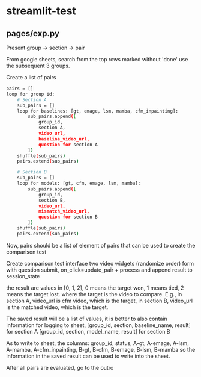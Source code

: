 # streamlit-test

## pages/exp.py
Present group -> section -> pair

From google sheets, search from the top rows marked without 'done'
use the subsequent 3 groups.

Create a list of pairs
```bash
pairs = []
loop for group id:
    # Section A
    sub_pairs = []
    loop for baselines: [gt, emage, lsm, mamba, cfm_inpainting]:
        sub_pairs.append([
            group_id,
            section A,
            video_url,
            baseline_video_url,
            question for section A
        ])
    shuffle(sub_pairs)
    pairs.extend(sub_pairs)

    # Section B
    sub_pairs = []
    loop for models: [gt, cfm, emage, lsm, mamba]:
        sub_pairs.append([
            group_id,
            section B,
            video_url,
            mismatch_video_url,
            question for section B
        ])
    shuffle(sub_pairs)
    pairs.extend(sub_pairs)
```

Now, pairs should be a list of element of pairs
that can be used to create the comparison test

Create comparison test interface
two video widgets (randomize order)
form with question
submit, on_click=update_pair + process and append result to session_state

the result are values in [0, 1, 2],
0 means the target won,
1 means tied,
2 means the target lost.
where the target is the video to compare.
E.g., in section A, video_url is cfm video, which is the target,
in section B, video_url is the matched video, which is the target.

The saved result will be a list of values,
it is better to also contain information for logging to sheet,
[group_id, section, baseline_name, result] for section A
[group_id, section, model_name, result] for section B

As to write to sheet, the columns:
group_id, status, A-gt, A-emage, A-lsm, A-mamba, A-cfm_inpainting, B-gt, B-cfm, B-emage, B-lsm, B-mamba
so the information in the saved result can be used to write into the sheet.

After all pairs are evaluated, go to the outro
